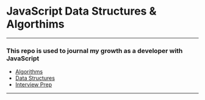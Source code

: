 # JavaScript Data Structures & Algorthims 

---
### This repo is used to journal my growth as a developer with JavaScript
- [Algorithms](js/README.md)
- [Data Structures](data-structures/README.md)
- [Interview Prep](interview-prep/README.md)
---